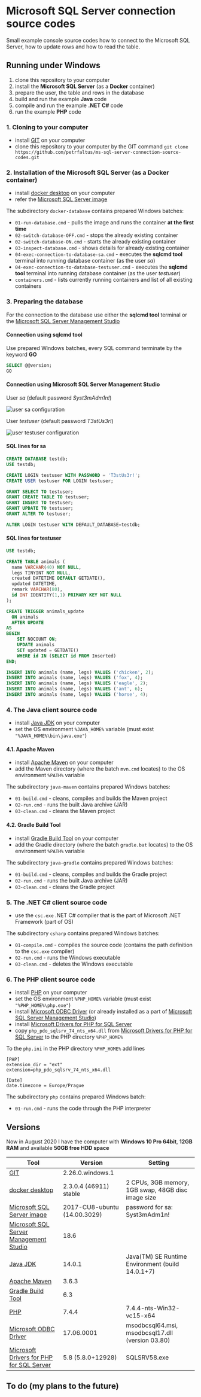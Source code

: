# Microsoft SQL Server connection source codes
Small example console source codes how to connect to the Microsoft SQL Server, how to update rows and how to read the table.

## Running under Windows
1. clone this repository to your computer
2. install the **Microsoft SQL Server** (as a **Docker** container)
3. prepare the user, the table and rows in the database
4. build and run the example **Java** code
5. compile and run the example **.NET C#** code
6. run the example **PHP** code

### 1. Cloning to your computer
- install [GIT] on your computer
- clone this repository to your computer by the GIT command
  `git clone https://github.com/petrfaltus/ms-sql-server-connection-source-codes.git`

### 2. Installation of the Microsoft SQL Server (as a Docker container)
- install [docker desktop] on your computer
- refer the [Microsoft SQL Server image]

The subdirectory `docker-database` contains prepared Windows batches:
- `01-run-database.cmd` - pulls the image and runs the container **at the first time**
- `02-switch-database-OFF.cmd` - stops the already existing container
- `02-switch-database-ON.cmd` - starts the already existing container
- `03-inspect-database.cmd` - shows details for already existing container
- `04-exec-connection-to-database-sa.cmd` - executes the **sqlcmd tool** terminal into running database container (as the user *sa*)
- `04-exec-connection-to-database-testuser.cmd` - executes the **sqlcmd tool** terminal into running database container (as the user *testuser*)
- `containers.cmd` - lists currently running containers and list of all existing containers

### 3. Preparing the database
For the connection to the database use either the **sqlcmd tool** terminal or the [Microsoft SQL Server Management Studio]

#### Connection using sqlcmd tool
Use prepared Windows batches, every SQL command terminate by the keyword **GO**
```sql
SELECT @@version;
GO
```

#### Connection using Microsoft SQL Server Management Studio
User *sa* (default password *Syst3mAdm1n!*)

![user sa configuration](sql.server.management.studio.sa.png)

User *testuser* (default password *T3stUs3r!*)

![user testuser configuration](sql.server.management.studio.testuser.png)

#### SQL lines for sa
```sql
CREATE DATABASE testdb;
USE testdb;

CREATE LOGIN testuser WITH PASSWORD = 'T3stUs3r!';
CREATE USER testuser FOR LOGIN testuser;

GRANT SELECT TO testuser;
GRANT CREATE TABLE TO testuser;
GRANT INSERT TO testuser;
GRANT UPDATE TO testuser;
GRANT ALTER TO testuser;

ALTER LOGIN testuser WITH DEFAULT_DATABASE=testdb;
```

#### SQL lines for testuser
```sql
USE testdb;

CREATE TABLE animals (
  name VARCHAR(40) NOT NULL,
  legs TINYINT NOT NULL,
  created DATETIME DEFAULT GETDATE(),
  updated DATETIME,
  remark VARCHAR(80),
  id INT IDENTITY(1,1) PRIMARY KEY NOT NULL
);

CREATE TRIGGER animals_update
  ON animals
  AFTER UPDATE
AS 
BEGIN
    SET NOCOUNT ON;
    UPDATE animals
    SET updated = GETDATE()
    WHERE id IN (SELECT id FROM Inserted)
END;

INSERT INTO animals (name, legs) VALUES ('chicken', 2);
INSERT INTO animals (name, legs) VALUES ('fox', 4);
INSERT INTO animals (name, legs) VALUES ('eagle', 2);
INSERT INTO animals (name, legs) VALUES ('ant', 6);
INSERT INTO animals (name, legs) VALUES ('horse', 4);
```

### 4. The Java client source code
- install [Java JDK] on your computer
- set the OS environment `%JAVA_HOME%` variable (must exist `"%JAVA_HOME%\bin\java.exe"`)

#### 4.1. Apache Maven
- install [Apache Maven] on your computer
- add the Maven directory (where the batch `mvn.cmd` locates) to the OS environment `%PATH%` variable

The subdirectory `java-maven` contains prepared Windows batches:
- `01-build.cmd` - cleans, compiles and builds the Maven project
- `02-run.cmd` - runs the built Java archive (JAR)
- `03-clean.cmd` - cleans the Maven project

#### 4.2. Gradle Build Tool
- install [Gradle Build Tool] on your computer
- add the Gradle directory (where the batch `gradle.bat` locates) to the OS environment `%PATH%` variable

The subdirectory `java-gradle` contains prepared Windows batches:
- `01-build.cmd` - cleans, compiles and builds the Gradle project
- `02-run.cmd` - runs the built Java archive (JAR)
- `03-clean.cmd` - cleans the Gradle project

### 5. The .NET C# client source code
- use the `csc.exe` .NET C# compiler that is the part of Microsoft .NET Framework (part of OS)

The subdirectory `csharp` contains prepared Windows batches:
- `01-compile.cmd` - compiles the source code (contains the path definition to the `csc.exe` compiler)
- `02-run.cmd` - runs the Windows executable
- `03-clean.cmd` - deletes the Windows executable

### 6. The PHP client source code
- install [PHP] on your computer
- set the OS environment `%PHP_HOME%` variable (must exist `"%PHP_HOME%\php.exe"`)
- install [Microsoft ODBC Driver] (or already installed as a part of [Microsoft SQL Server Management Studio])
- install [Microsoft Drivers for PHP for SQL Server]
- copy `php_pdo_sqlsrv_74_nts_x64.dll` from [Microsoft Drivers for PHP for SQL Server] to the PHP directory `%PHP_HOME%`

To the `php.ini` in the PHP directory `%PHP_HOME%` add lines
```
[PHP]
extension_dir = "ext"
extension=php_pdo_sqlsrv_74_nts_x64.dll

[Date]
date.timezone = Europe/Prague
```

The subdirectory `php` contains prepared Windows batch:
- `01-run.cmd` - runs the code through the PHP interpreter

## Versions
Now in August 2020 I have the computer with **Windows 10 Pro 64bit**, **12GB RAM** and available **50GB free HDD space**

| Tool | Version | Setting |
| ------ | ------ | ------ |
| [GIT] | 2.26.0.windows.1 | |
| [docker desktop] | 2.3.0.4 (46911) stable | 2 CPUs, 3GB memory, 1GB swap, 48GB disc image size |
| [Microsoft SQL Server image] | 2017-CU8-ubuntu (14.00.3029) | password for sa: Syst3mAdm1n! |
| [Microsoft SQL Server Management Studio] | 18.6 | |
| [Java JDK] | 14.0.1 | Java(TM) SE Runtime Environment (build 14.0.1+7) |
| [Apache Maven] | 3.6.3 | |
| [Gradle Build Tool] | 6.3 | |
| [PHP] | 7.4.4 | 7.4.4-nts-Win32-vc15-x64 |
| [Microsoft ODBC Driver] | 17.06.0001 | msodbcsql64.msi, msodbcsql17.dll (version 03.80) |
| [Microsoft Drivers for PHP for SQL Server] | 5.8 (5.8.0+12928) | SQLSRV58.exe |

## To do (my plans to the future)


[GIT]: <https://git-scm.com>
[docker desktop]: <https://docs.docker.com/desktop/>
[Microsoft SQL Server image]: <https://hub.docker.com/_/microsoft-mssql-server>
[Microsoft SQL Server Management Studio]: <https://docs.microsoft.com/en-us/sql/ssms/download-sql-server-management-studio-ssms?view=sql-server-ver15>
[Java JDK]: <https://www.oracle.com/java/technologies/javase-downloads.html>
[Apache Maven]: <https://maven.apache.org/>
[Gradle Build Tool]: <https://gradle.org/>
[PHP]: <https://www.php.net/>
[Microsoft ODBC Driver]: <https://docs.microsoft.com/en-us/sql/connect/odbc/download-odbc-driver-for-sql-server?view=sql-server-ver15>
[Microsoft Drivers for PHP for SQL Server]: <https://docs.microsoft.com/en-us/sql/connect/php/microsoft-php-driver-for-sql-server?view=sql-server-ver15>
